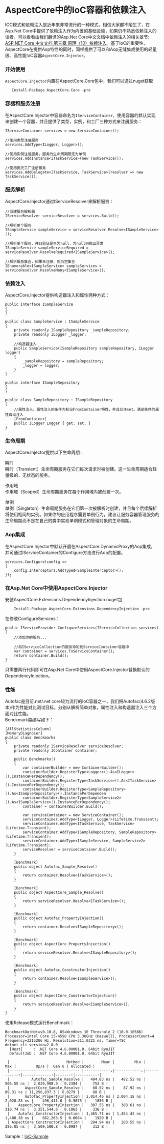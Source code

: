 # AspectCore中的IoC容器和依赖注入
IOC模式和依赖注入是近年来非常流行的一种模式，相信大家都不陌生了，在Asp.Net Core中提供了依赖注入作为内置的基础设施，如果仍不熟悉依赖注入的读者，可以看看由我们翻译的Asp.Net Core中文文档中依赖注入的相关章节: [ASP.NET Core 中文文档 第三章 原理（10）依赖注入](http://www.cnblogs.com/dotNETCoreSG/p/aspnetcore-3_10-dependency-injection.html)。基于IoC的重要性，AspectCore在提供Aop特性的同时，同样提供了可以和Aop无缝集成使用的轻量级、高性能IoC容器`AspectCore.Injector`。
### 开始使用
`AspectCore.Injector`内置在AspectCore.Core包中，我们可以通过nuget获取

```
   Install-Package AspectCore.Core -pre
```

### 容器和服务注册
在AspectCore.Injector中容器命名为`IServiceContainer`，使用容器的默认实现来创建一个容器，并且提供了类型，实例，和工厂三种方式来注册服务：

```
IServiceContainer services = new ServiceContainer();

//使用类型注册服务
services.AddType<ILogger, Logger>();

//使用实例注册服务，服务的生命周期限定为单例
services.AddInstance<ITaskService>(new TaskService());

//使用委托工厂注册服务
services.AddDelegate<ITaskService, TaskService>(resolver => new TaskService());
```

### 服务解析
AspectCore.Injector通过IServiceResolver来解析服务：

```
//创建服务解析器
IServiceResolver serviceResolver = services.Build();

//解析单个服务
ISampleService sampleService = serviceResolver.Resolve<ISampleService>();

//解析单个服务，并且验证是否为null，为null则抛出异常
ISampleService sampleServiceRequired = serviceResolver.ResolveRequired<ISampleService>();

//解析服务集合，如果未注册，则为空集合
IEnumerable<ISampleService> sampleServices = serviceResolver.ResolveMany<ISampleService>();

```

### 依赖注入
AspectCore.Injector提供构造器注入和属性两种方式：

```
public interface ISampleService
{
}

public class SampleService : ISampleService
{
    private readonly ISampleRepository _sampleRepository;
    private readonly ILogger _logger;
    
    //构造器注入
    public SampleService(ISampleRepository sampleRepository, ILogger logger)
    {
        _sampleRepository = sampleRepository;
        _logger = logger;
    }
}

public interface ISampleRepository
{
}

public class SampleRepository : ISampleRepository
{
    //属性注入。属性注入的条件为标记FromContainer特性，并且允许set。满足条件的属性自动注入
    [FromContainer]
    public ILogger Logger { get; set; }
}
```
### 生命周期
AspectCore.Injector提供以下生命周期：

瞬时  
瞬时（Transient）生命周期服务在它们每次请求时被创建。这一生命周期适合轻量级的，无状态的服务。

作用域  
作用域（Scoped）生命周期服务在每个作用域内被创建一次。

单例  
单例（Singleton）生命周期服务在它们第一次被解析时创建，并且每个后续解析将使用相同的实例。如果你的应用程序需要单例行为，建议让服务容器管理服务的生命周期而不是在自己的类中实现单例模式和管理对象的生命周期。

### Aop集成
在AspectCore.Injector中默认开启在AspectCore.DynamicProxy的Aop集成，并可通过IServiceContainer的Configure方法进行Aop的配置。

```
services.Configure(config =>
{
    config.Interceptors.AddTyped<SampleInterceptor>();
});

```

### 在Asp.Net Core中使用AspectCore.Injector
安装AspectCore.Extensions.DependencyInjection nuget包

```
    Install-Package AspectCore.Extensions.DependencyInjection -pre
```

在修改ConfigureServices：

```
public IServiceProvider ConfigureServices(IServiceCollection services)
{
    //添加你的服务...

    //将IServiceCollection的服务添加到ServiceContainer容器中
    var container = services.ToServiceContainer();
    return container.Build();
}
```

只需要两行代码即可在Asp.Net Core中使用AspectCore.Injector替换默认的DependencyInjection。


### 性能
Autofac是目前.net/.net core较为流行的IoC容器之一，我们把Autofac(4.6.2版本)作为性能对比测试目标。分别从解析简单对象，属性注入和构造器注入三个方面对比性能。  
Benckmark类编写如下：

```
[AllStatisticsColumn]
[MemoryDiagnoser]
public class Benckmarks
{
    private readonly IServiceResolver serviceResolver;
    private readonly IContainer container;

    public Benckmarks()
    {
        var containerBuilder = new ContainerBuilder();
        containerBuilder.RegisterType<Logger>().As<ILogger>().InstancePerDependency();
        containerBuilder.RegisterType<TaskService>().As<ITaskService>().InstancePerDependency();
        containerBuilder.RegisterType<SampleRepository>().As<ISampleRepository>().InstancePerDependen
        containerBuilder.RegisterType<SampleService2>().As<ISampleService>().InstancePerDependency();
        container = containerBuilder.Build();

        var serviceContainer = new ServiceContainer();
        serviceContainer.AddType<ILogger, Logger>(Lifetime.Transient);
        serviceContainer.AddType<ITaskService, TaskService>(Lifetime.Transient);
        serviceContainer.AddType<ISampleRepository, SampleRepository>(Lifetime.Transient);
        serviceContainer.AddType<ISampleService, SampleService2>(Lifetime.Transient);
        serviceResolver = serviceContainer.Build();
    }

    [Benchmark]
    public object Autofac_Sample_Resolve()
    {
        return container.Resolve<ITaskService>();
    }

    [Benchmark]
    public object AspectCore_Sample_Resolve()
    {
        return serviceResolver.Resolve<ITaskService>();
    }

    [Benchmark]
    public object Autofac_PropertyInjection()
    {
        return container.Resolve<ISampleRepository>();
    }

    [Benchmark]
    public object AspectCore_PropertyInjection()
    {
        return serviceResolver.Resolve<ISampleRepository>();
    }

    [Benchmark]
    public object Autofac_ConstructorInjection()
    {
        return container.Resolve<ISampleService>();
    }

    [Benchmark]
    public object AspectCore_ConstructorInjection()
    {
        return serviceResolver.Resolve<ISampleService>();
    }
}
```
使用Release模式运行Benchmark：

```
BenchmarkDotNet=v0.10.8, OS=Windows 10 Threshold 2 (10.0.10586)
Processor=Intel Core i5-4590 CPU 3.30GHz (Haswell), ProcessorCount=4
Frequency=3215206 Hz, Resolution=311.0221 ns, Timer=TSC
dotnet cli version=2.0.0
  [Host]     : .NET Core 4.6.00001.0, 64bit RyuJIT
  DefaultJob : .NET Core 4.6.00001.0, 64bit RyuJIT

 |                          Method |        Mean |         Min |         Max |         Op/s |  Gen 0 | Allocated |
 |-------------------------------- |------------:|------------:|------------:|-------------:|-------:|----------:|
 |          Autofac_Sample_Resolve |   494.83 ns |   482.52 ns |   506.58 ns |  2,020,908.9 | 0.2384 |     752 B |
 |       AspectCore_Sample_Resolve |    88.52 ns |    87.92 ns |    89.31 ns | 11,296,837.3 | 0.0279 |      88 B |
 |       Autofac_PropertyInjection | 2,014.46 ns | 2,004.18 ns | 2,028.83 ns |    496,411.0 | 0.5875 |    1856 B |
 |    AspectCore_PropertyInjection |   307.55 ns |   303.61 ns |   310.74 ns |  3,251,544.6 | 0.1063 |     336 B |
 |    Autofac_ConstructorInjection | 1,465.71 ns | 1,454.43 ns | 1,480.38 ns |    682,263.5 | 0.6084 |    1920 B |
 | AspectCore_ConstructorInjection |   284.94 ns |   283.55 ns |   286.05 ns |  3,509,500.8 | 0.0987 |     312 B |

```

Sample：[IoC-Sample](https://github.com/AspectCore/IoC-Sample)